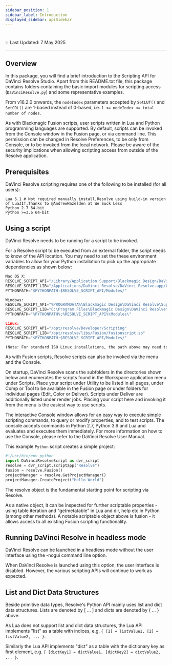 ```yaml
---
sidebar_position: 1
sidebar_label: Introduction
displayed_sidebar: apiSidebar
---
```

# 



💡 Last Updated: 7 May 2025

---

## Overview

In this package, you will find a brief introduction to the Scripting API for DaVinci Resolve Studio. Apart from this README.txt file, this package contains folders containing the basic import modules for scripting access (`DaVinciResolve.py`) and some representative examples.

From v16.2.0 onwards, the `nodeIndex` parameters accepted by `SetLUT()` and `SetCDL()` are 1-based instead of 0-based, i.e. `1 <= nodeIndex <= total number of nodes`.

As with Blackmagic Fusion scripts, user scripts written in Lua and Python programming languages are supported. By default, scripts can be invoked from the Console window in the Fusion page, or via command line. This permission can be changed in Resolve Preferences, to be only from Console, or to be invoked from the local network. Please be aware of the security implications when allowing scripting access from outside of the Resolve application.

## Prerequisites

DaVinci Resolve scripting requires one of the following to be installed (for all users):

```
Lua 5.1 # Not required manually install,Resolve using build-in version of LuaJIT,Thanks to @AndrewHazelden at We Suck Less
Python 2.7 64-bit
Python >=3.6 64-bit 
```

## Using a script

DaVinci Resolve needs to be running for a script to be invoked.

For a Resolve script to be executed from an external folder, the script needs to know of the API location.
You may need to set the these environment variables to allow for your Python installation to pick up the appropriate dependencies as shown below:

```python 
Mac OS X:
RESOLVE_SCRIPT_API="/Library/Application Support/Blackmagic Design/DaVinci Resolve/Developer/Scripting"
RESOLVE_SCRIPT_LIB="/Applications/DaVinci Resolve/DaVinci Resolve.app/Contents/Libraries/Fusion/fusionscript.so"
PYTHONPATH="$PYTHONPATH:$RESOLVE_SCRIPT_API/Modules/"

Windows:
RESOLVE_SCRIPT_API="%PROGRAMDATA%\Blackmagic Design\DaVinci Resolve\Support\Developer\Scripting"
RESOLVE_SCRIPT_LIB="C:\Program Files\Blackmagic Design\DaVinci Resolve\fusionscript.dll"
PYTHONPATH="%PYTHONPATH%;%RESOLVE_SCRIPT_API%\Modules\"

Linux:
RESOLVE_SCRIPT_API="/opt/resolve/Developer/Scripting"
RESOLVE_SCRIPT_LIB="/opt/resolve/libs/Fusion/fusionscript.so"
PYTHONPATH="$PYTHONPATH:$RESOLVE_SCRIPT_API/Modules/"

(Note: For standard ISO Linux installations, the path above may need to be modified to refer to /home/resolve instead of /opt/resolve)

```

As with Fusion scripts, Resolve scripts can also be invoked via the menu and the Console.

On startup, DaVinci Resolve scans the subfolders in the directories shown below and enumerates the scripts found in the Workspace application menu under Scripts.
Place your script under Utility to be listed in all pages, under Comp or Tool to be available in the Fusion page or under folders for individual pages (Edit, Color or Deliver). Scripts under Deliver are additionally listed under render jobs.
Placing your script here and invoking it from the menu is the easiest way to use scripts.

The interactive Console window allows for an easy way to execute simple scripting commands, to query or modify properties, and to test scripts. The console accepts commands in Python 2.7, Python 3.6 and Lua and evaluates and executes them immediately. For more information on how to use the Console, please refer to the DaVinci Resolve User Manual.

This example `Python` script creates a simple project:

```python
#!/usr/bin/env python
import DaVinciResolveScript as dvr_script
resolve = dvr_script.scriptapp("Resolve")
fusion = resolve.Fusion()
projectManager = resolve.GetProjectManager()
projectManager.CreateProject("Hello World")
```

The resolve object is the fundamental starting point for scripting via Resolve. 

As a native object, it can be inspected for further scriptable properties - using table iteration and "getmetatable" in Lua and dir, help etc in Python (among other methods). A notable scriptable object above is fusion - it allows access to all existing Fusion scripting functionality.

## Running DaVinci Resolve in headless mode

DaVinci Resolve can be launched in a headless mode without the user interface using the -nogui command line option. 

When DaVinci Resolve is launched using this option, the user interface is disabled.
However, the various scripting APIs will continue to work as expected.


## List and Dict Data Structures

Beside primitive data types, Resolve's Python API mainly uses list and dict data structures. Lists are denoted by [ ... ] and dicts are denoted by \{ ... \} above.

As Lua does not support list and dict data structures, the Lua API implements "list" as a table with indices, e.g. `{ [1] = listValue1, [2] = listValue2, ... }`.

Similarly the Lua API implements "dict" as a table with the dictionary key as first element, e.g. `{ [dictKey1] = dictValue1, [dictKey2] = dictValue2, ... }`.



